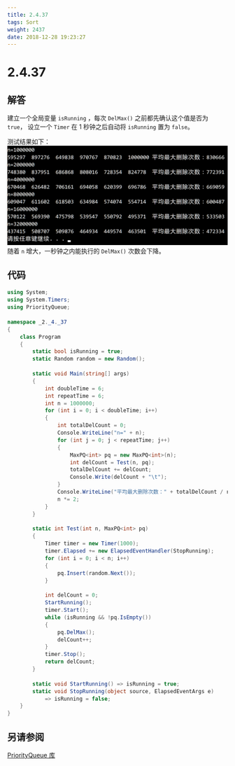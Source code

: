 ```yaml
---
title: 2.4.37
tags: Sort
weight: 2437
date: 2018-12-28 19:23:27
---
```


# 2.4.37


## 解答

建立一个全局变量 `isRunning` ，每次 `DelMax()` 之前都先确认这个值是否为 `true`，
设立一个 `Timer` 在 1 秒钟之后自动将 `isRunning` 置为 `false`。

测试结果如下：
![](/resources/2-4-37/1.png)
随着 `n` 增大，一秒钟之内能执行的 `DelMax()` 次数会下降。

## 代码

```csharp
using System;
using System.Timers;
using PriorityQueue;

namespace _2._4._37
{
    class Program
    {
        static bool isRunning = true;
        static Random random = new Random();

        static void Main(string[] args)
        {
            int doubleTime = 6;
            int repeatTime = 6;
            int n = 1000000;
            for (int i = 0; i < doubleTime; i++)
            {
                int totalDelCount = 0;
                Console.WriteLine("n=" + n);
                for (int j = 0; j < repeatTime; j++)
                {
                    MaxPQ<int> pq = new MaxPQ<int>(n);
                    int delCount = Test(n, pq);
                    totalDelCount += delCount;
                    Console.Write(delCount + "\t");
                }
                Console.WriteLine("平均最大删除次数：" + totalDelCount / repeatTime);
                n *= 2;
            }
        }

        static int Test(int n, MaxPQ<int> pq)
        {
            Timer timer = new Timer(1000);
            timer.Elapsed += new ElapsedEventHandler(StopRunning);
            for (int i = 0; i < n; i++)
            {
                pq.Insert(random.Next());
            }

            int delCount = 0;
            StartRunning();
            timer.Start();
            while (isRunning && !pq.IsEmpty())
            {
                pq.DelMax();
                delCount++;
            }
            timer.Stop();
            return delCount;
        }

        static void StartRunning() => isRunning = true;
        static void StopRunning(object source, ElapsedEventArgs e)
            => isRunning = false;
    }
}
```

## 另请参阅

[PriorityQueue 库](https://github.com/ikesnowy/Algorithms-4th-Edition-in-Csharp/tree/master/2%20Sorting/2.4/PriorityQueue)
